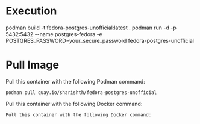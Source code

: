 # Execution

podman build -t fedora-postgres-unofficial:latest .
podman run -d -p 5432:5432 --name postgres-fedora -e POSTGRES_PASSWORD=your_secure_password fedora-postgres-unofficial

# Pull Image

Pull this container with the following Podman command:

```podman pull quay.io/sharishth/fedora-postgres-unofficial```

Pull this container with the following Docker command:

```Pull this container with the following Docker command:```